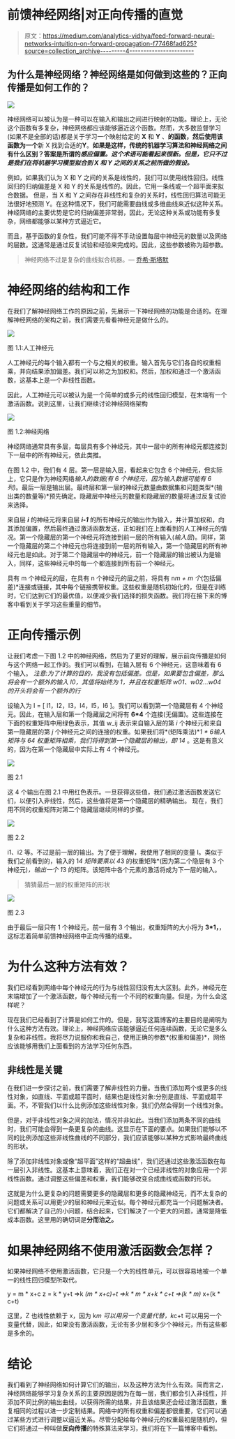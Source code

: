 # 前馈神经网络|对正向传播的直觉

> 原文：<https://medium.com/analytics-vidhya/feed-forward-neural-networks-intuition-on-forward-propagation-f77468fad625?source=collection_archive---------4----------------------->

## 为什么是神经网络？神经网络是如何做到这些的？正向传播是如何工作的？

![](img/faa22333f5ef6068477df61a56dd6ff9.png)

神经网络可以被认为是一种可以在输入和输出之间进行映射的功能。理论上，无论这个函数有多复杂，神经网络都应该能够逼近这个函数。然而，大多数监督学习(如果不是全部的话)都是关于学习一个映射给定的 **X** 和 **Y** 、**的函数，然后使用该函数为一个**新 X 找到合适的**Y**。**如果是这样，传统的机器学习算法和神经网络之间有什么区别？答案是所谓的*感应偏置。这个术语可能看起来很新。但是，它只不过是我们在将机器学习模型拟合到 X 和 Y 之间的关系之前所做的假设。***

例如，如果我们认为 X 和 Y 之间的关系是线性的，我们可以使用线性回归。线性回归的归纳偏差是 X 和 Y 的关系是线性的。因此，它用一条线或一个超平面来拟合数据。
但是，当 X 和 Y 之间存在非线性和复杂的关系时，线性回归算法可能无法很好地预测 Y。在这种情况下，我们可能需要曲线或多维曲线来近似这种关系。神经网络的主要优势是它的归纳偏差非常弱，因此，无论这种关系或功能有多复杂，网络都能够以某种方式逼近它。

而且，基于函数的复杂性，我们可能不得不手动设置每层中神经元的数量以及网络的层数。这通常是通过反复试验和经验来完成的。因此，这些参数被称为超参数。

> 神经网络不过是复杂的曲线拟合机器。— [乔希·斯塔默](https://medium.com/u/6648478c1752?source=post_page-----f77468fad625--------------------------------)

# 神经网络的结构和工作

在我们了解神经网络工作的原因之前，先展示一下神经网络的功能是合适的。在理解神经网络的架构之前，我们需要先看看神经元是做什么的。

![](img/47aa4b9dfdd3104cef2bd996a677c75e.png)

图 1.1:人工神经元

人工神经元的每个输入都有一个与之相关的权重。输入首先与它们各自的权重相乘，并向结果添加偏差。我们可以称之为加权和。然后，加权和通过一个激活函数，这基本上是一个非线性函数。

因此，人工神经元可以被认为是一个简单的或多元的线性回归模型，在末端有一个激活函数。说到这里，让我们继续讨论神经网络架构

![](img/0440a4b7a39e402a44e571cde6510a9e.png)

图 1.2:神经网络

神经网络通常具有多层，每层具有多个神经元，其中一层中的所有神经元都连接到下一层中的所有神经元，依此类推。

在图 1.2 中，我们有 4 层。第一层是输入层，看起来它包含 6 个神经元，但实际上，它只是作为神经网络*输入的数据(有 6 个神经元，因为输入数据可能有 6 列)*。最后一层是输出层。最终层和第一层的神经元数量由数据集和问题类型*(输出类的数量等)*预先确定。隐藏层中神经元的数量和隐藏层的数量将通过反复试验来选择。

来自层 ***i*** 的神经元将来自层 ***i-1*** 的所有神经元的输出作为输入，并计算加权和，向其添加偏置，然后最终通过激活函数发送，正如我们在上面看到的人工神经元的情况。第一个隐藏层的第一个神经元将连接到前一层的所有输入(*输入层*)。同样，第一个隐藏层的第二个神经元也将连接到前一层的所有输入，第一个隐藏层的所有神经元也是如此。对于第二个隐藏层中的神经元，前一个隐藏层的输出被认为是输入，同样，这些神经元中的每一个都连接到所有前一个神经元。

具有 m 个神经元的层，在具有 n 个神经元的层之前，将具有 n*m + m 个*(包括偏差)*连接或链接，其中每个链接携带权重。这些权重是随机初始化的，但是在训练时，它们达到它们的最优值，以便减少我们选择的损失函数。我们将在接下来的博客中看到关于学习这些重量的细节。

# 正向传播示例

让我们考虑一下图 1.2 中的神经网络，然后为了更好的理解，展示前向传播是如何与这个网络一起工作的。我们可以看到，在输入层有 6 个神经元，这意味着有 6 个输入。
*注意:为了计算的目的，我没有包括偏差。但是，如果要包含偏差，那么将会有一个额外的输入 I0，其值将始终为 1，并且在权重矩阵 w01、w02…w04 的开头将会有一个额外的行*

设输入为 I = [ I1，I2，I3，I4，I5，I6 ]。我们可以看到第一个隐藏层有 4 个神经元。因此，在输入层和第一个隐藏层之间将有 **6*4** 个连接(无偏置)。这些连接在下面的权重矩阵中用绿色表示，其值 w_ij 表示来自输入层的第 *i* 个神经元和来自第一隐藏层的第 *j* 个神经元之间的连接的权重。如果我们将*(矩阵乘法)**1 * 6*输入矩阵与 *6*4* 权重矩阵相乘，我们将得到第一个隐藏层的输出，即 *1*4* 。这是有意义的，因为在第一个隐藏层中实际上有 4 个神经元。

![](img/a8ab5e79356f85daa374f62358a31967.png)

图 2.1

这 4 个输出在图 2.1 中用红色表示。一旦获得这些值，我们通过激活函数发送它们，以便引入非线性，然后，这些值将是第一个隐藏层的精确输出。
现在，我们用不同的权重矩阵对第二个隐藏层继续同样的步骤。

![](img/89b563dce890a9fcfe83849e28bff06e.png)

图 2.2

i1、i2 等。不过是前一层的输出。为了便于理解，我使用了相同的变量 I。类似于我们之前看到的，输入的 1*4 矩阵要乘以 4*3 的权重矩阵*(因为第二个隐层有 3 个神经元)*，输出一个 1*3 的矩阵。该矩阵中各个元素的激活将成为下一层的输入。

> 猜猜最后一层的权重矩阵的形状

![](img/5f8ef75c15e5a06a1debc6433ad246a5.png)

图 2.3

由于最后一层只有 1 个神经元，前一层有 3 个输出，权重矩阵的大小将为 **3*1，**，这标志着简单前馈神经网络中正向传播的结束。

# 为什么这种方法有效？

我们已经看到网络中每个神经元的行为与线性回归没有太大区别。此外，神经元在末端增加了一个激活函数，每个神经元有一个不同的权重向量。但是，为什么会这样呢？

现在我们已经看到了计算是如何工作的。但是，我写这篇博客的主要目的是阐明为什么这种方法有效。理论上，神经网络应该能够逼近任何连续函数，无论它是多么复杂和非线性。我将尽力说服你和我自己，使用正确的参数*(权重和偏差)*，网络应该能够用我们上面看到的方法学习任何东西。

## 非线性是关键

在我们进一步探讨之前，我们需要了解非线性的力量。当我们添加两个或更多的线性对象，如直线、平面或超平面时，结果也是线性对象:分别是直线、平面或超平面。不，不管我们以什么比例添加这些线性对象，我们仍然会得到一个线性对象。

但是，对于非线性对象之间的加法，情况并非如此。当我们添加两条不同的曲线时，我们可能会得到一条更复杂的曲线。这显示在下面的要点。如果我们能够以不同的比例添加这些非线性曲线的不同部分，我们应该能够以某种方式影响最终曲线的形状。

除了添加非线性对象或像“超平面”这样的“超曲线”，我们还通过这些激活函数在每一层引入非线性。这基本上意味着，我们正在对一个已经非线性的对象应用一个非线性函数。通过调整这些偏差和权重，我们能够改变合成曲线或函数的形状。

这就是为什么更复杂的问题需要更多的隐藏层和更多的隐藏神经元，而不太复杂的问题或关系可以用更少的层和神经元来近似。每个神经元都充当一个问题解决者。它们都解决了自己的小问题，结合起来，它们解决了一个更大的问题，通常是降低成本函数。这里用的确切词是**分而治之。**

# 如果神经网络不使用激活函数会怎样？

如果神经网络不使用激活函数，它只是一个大的线性单元，可以很容易地被一个单一的线性回归模型所取代。

y = m * x+c
z = k * y+t =>k *(m * x+c)+t =>k * m * x+k * c+t =>(k * m)* x+(k * c+t)

这里，Z 也线性依赖于 x，因为 k*m 可以用另一个变量代替，k*c+t 可以用另一个变量代替，因此，如果没有激活函数，无论有多少层和多少个神经元，所有这些都是多余的。

# 结论

我们看到了神经网络如何计算它们的输出，以及这种方法为什么有效。简而言之，神经网络能够学习复杂关系的主要原因是因为在每一层，我们都会引入非线性，并添加不同比例的输出曲线，以获得所需的结果，并且该结果还会经过激活函数，重复相同的过程以进一步定制结果。网络中的所有权重和偏差都很重要，它们可以通过某些方式进行调整以逼近关系。尽管分配给每个神经元的权重最初是随机的，但它们将通过一种叫做**反向传播**的特殊算法来学习，我们将在下一篇博客中看到。